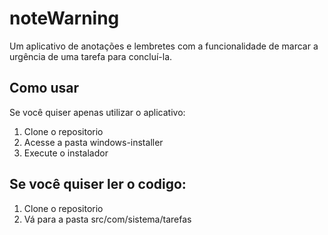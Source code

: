 # noteWarning
Um aplicativo de anotações e lembretes com a funcionalidade de marcar a urgência de uma tarefa para concluí-la.  

## Como usar  
Se você quiser apenas utilizar o aplicativo:  

1. Clone o repositorio  
2. Acesse a pasta windows-installer  
3. Execute o instalador  

## Se você quiser ler o codigo:  
1. Clone o repositorio  
2. Vá para a pasta src/com/sistema/tarefas
